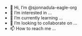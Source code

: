 - 👋 Hi, I’m @sjonnadula-eagle-org
- 👀 I’m interested in ...
- 🌱 I’m currently learning ...
- 💞️ I’m looking to collaborate on ...
- 📫 How to reach me ...

<!---
sjonnadula-eagle-org/sjonnadula-eagle-org is a ✨ special ✨ repository because its `README.md` (this file) appears on your GitHub profile.
You can click the Preview link to take a look at your changes.
--->
